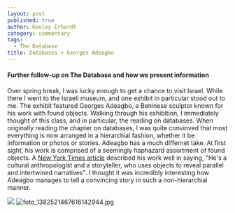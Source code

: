 ```yaml
---
layout: post
published: true
author: Keeley Erhardt
category: commentary
tags: 
  - The Database
title: Databases + Georges Adeagbo
---
```




#### Further follow-up on The Database and how we present information

Over spring break, I was lucky enough to get a chance to visit Israel. While there I went to the Israeli museum, and one exhibit in particular stood out to me. The exhibit featured Georges Adeagbo, a Beninese sculptor known for his work with found objects. Walking through his exhibition, I immediately thought of this class, and in particular, the reading on databases. When originally reading the chapter on databases, I was quite convinved that most everything is now arranged in a hierarchial fashion, whether it be information or photos or stories. Adeagbo has a much differnet take. At first sight, his work is comprised of a seemingly haphazard assortment of found objects. A [New York Times article](http://www.nytimes.com/2001/03/02/arts/art-in-review-georges-adeagbo.html) described his work well in saying, "He's a cultural anthropologist and a storyteller, who uses objects to reveal parallel and intertwined narratives". I thought it was incredibly interesting how Adeagbo manages to tell a convincing story in such a non-hierarchial manner. 

![]({{site.baseurl}}/http://www.frittelliarte.it/data/news/foto_1382521467616142944.jpg)
![foto_1382521467616142944.jpg]({{site.baseurl}}/assets/foto_1382521467616142944.jpg)

